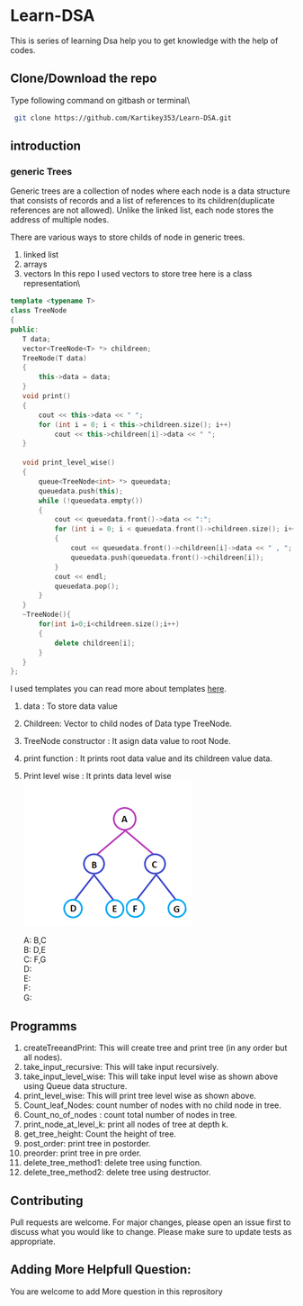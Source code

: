 # Learn-DSA 

This is series of learning Dsa help you to get knowledge with the help of codes. 

## Clone/Download  the repo 

Type following command on gitbash or terminal\

```bash 
 git clone https://github.com/Kartikey353/Learn-DSA.git 
 ```
 
 ## introduction  
 
 ### generic Trees  
 
Generic trees are a collection of nodes where each node is a data structure that consists of records and a list of references to its children(duplicate references are not allowed). Unlike the linked list, each node stores the address of multiple nodes. 

There are various ways to store childs of node in generic trees. 
1) linked list
2) arrays 
3) vectors 
 In this repo I used vectors to store tree here is a class representation\ 
 ```C++  
 template <typename T>
 class TreeNode
{
public:
    T data;
    vector<TreeNode<T> *> childreen;
    TreeNode(T data)
    {
        this->data = data;
    }
    void print()
    {
        cout << this->data << " ";
        for (int i = 0; i < this->childreen.size(); i++)
            cout << this->childreen[i]->data << " ";
    }

    void print_level_wise()
    {
        queue<TreeNode<int> *> queuedata;
        queuedata.push(this);
        while (!queuedata.empty())
        {
            cout << queuedata.front()->data << ":";
            for (int i = 0; i < queuedata.front()->childreen.size(); i++)
            {
                cout << queuedata.front()->childreen[i]->data << " , ";
                queuedata.push(queuedata.front()->childreen[i]);
            }
            cout << endl;
            queuedata.pop();
        }
    } 
    ~TreeNode(){
        for(int i=0;i<childreen.size();i++)
        {
            delete childreen[i];
        }
    }
}; 
```  
I used templates you can read more about templates [here](https://cplusplus.com/doc/oldtutorial/templates/).  
1) data : To store data value 
2) Childreen: Vector to child nodes of Data type TreeNode.
3) TreeNode constructor : It asign data value to root Node.
4) print function : It prints root data value and its childreen value data. 
5) Print level wise : It prints data level wise  
   ![Screenshot](generictrees.png) 
   
   A: B,C\
   B: D,E\
   C: F,G\
   D:\
   E:\
   F:\
   G:  


## Programms 
1) createTreeandPrint: This will create tree and print tree (in any order but all nodes). 
2) take_input_recursive: This will take input recursively.
3) take_input_level_wise: This will take input level wise as shown above using Queue data structure. 
4) print_level_wise: This will print tree level wise as shown above. 
5) Count_leaf_Nodes: count number of nodes with no child node in tree.
6) Count_no_of_nodes : count total number of nodes in tree.  
7) print_node_at_level_k: print all nodes of tree at depth k. 
8) get_tree_height: Count the height of tree. 
9) post_order: print tree in postorder. 
10) preorder: print tree in pre order. 
11) delete_tree_method1: delete tree using function. 
12) delete_tree_method2: delete tree using destructor. 


## Contributing
Pull requests are welcome. For major changes, please open an issue first to discuss what you would like to change.
Please make sure to update tests as appropriate. 
 
 
## Adding More Helpfull Question: 
You are welcome to add More question in this reprository 
